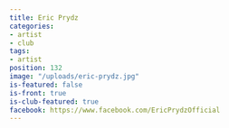 ```yaml
---
title: Eric Prydz
categories:
- artist
- club
tags:
- artist
position: 132
image: "/uploads/eric-prydz.jpg"
is-featured: false
is-front: true
is-club-featured: true
facebook: https://www.facebook.com/EricPrydzOfficial
---
```



